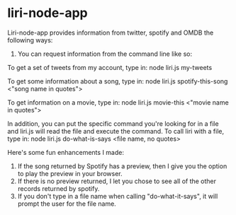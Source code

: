 # liri-node-app

Liri-node-app provides information from twitter, spotify and OMDB the following ways:

1.  You can request information from the command line like so:

To get a set of tweets from my account, type in:
node liri.js my-tweets

To get some information about a song, type in:
node liri.js spotify-this-song <"song name in quotes">

To get information on a movie, type in:
node liri.js movie-this <"movie name in quotes">

In addition, you can put the specific command you're looking for in a file and liri.js will read the file
and execute the command.  To call liri with a file, type in:
node liri.js do-what-is-says <file name, no quotes>

Here's some fun enhancements I made:
1.  If the song returned by Spotify has a preview, then I give you the option to play the preview in your browser.  
2.  If there is no preview returned, I let you chose to see all of the other records returned by spotify.
3.  If you don't type in a file name when calling "do-what-it-says", it will prompt the user for the file name.